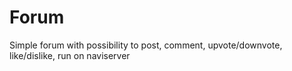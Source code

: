 # Forum
Simple forum with possibility to post, comment, upvote/downvote, like/dislike, run on naviserver
